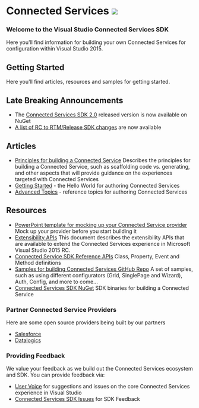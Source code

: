 # Connected Services ![][ConnectedServiceLogo]

### Welcome to the Visual Studio Connected Services SDK


Here you'll find information for building your own Connected Services for configuration within Visual Studio 2015.

## Getting Started
Here you'll find articles, resources and samples for getting started.

## Late Breaking Announcements
- The [Connected Services SDK 2.0](http://www.nuget.org/packages/Microsoft.VisualStudio.ConnectedServices/)  released version is now available on NuGet 
- [A list of RC to RTM/Release SDK changes](./articles/ConnectedServicesSDKChangesRCtoRTM.md) are now available

## Articles
- [Principles for building a Connected Service](./articles/ConnectedServicesPrinciples.md) Describes the principles for building a Connected Service, such as scaffolding code vs. generating, and other aspects that will provide guidance on the experiences targeted with Connected Services
- [Getting Started](./articles/GettingStartedSeries.md) - the Hello World for authoring Connected Services
- [Advanced Topics](./articles/AdvancedSeries.md) - reference topics for authoring Connected Services 


## Resources
- [PowerPoint template for mocking up your Connected Service provider](./articles/ConnectedServiceProviderAuthorMockups.pptx) Mock up your provider before you start building it
- [Extensibility APIs](./articles/ConnectedServicesExtensibilityApiContracts.md) This document describes the extensibility APIs that are available to extend the Connected Services experience in Microsoft Visual Studio 2015 RC.
- [Connected Service SDK Reference APIs](https://msdn.microsoft.com/en-us/library/microsoft.visualstudio.connectedservices.aspx) Class, Property, Event and Method definitions
- [Samples for building Connected Services GitHub Repo](https://github.com/Microsoft/ConnectedServicesSdkSamples) A set of samples, such as using different configurators (Grid, SinglePage and Wizard), Auth, Config, and more to come...
- [Connected Services SDK NuGet](https://www.nuget.org/packages/Microsoft.VisualStudio.ConnectedServices/) SDK binaries for building a Connected Service

### Partner Connected Service Providers
Here are some open source providers being built by our partners

* [Salesforce](https://visualstudiogallery.msdn.microsoft.com/site/search?f%5B0%5D.Type=SearchText&f%5B0%5D.Value=salesforce&f%5B1%5D.Type=User&f%5B1%5D.Value=Salesforce%20Developer%20Program&f%5B1%5D.Text=Salesforce%20Developer%20Program)
* [Datalogics](http://www.datalogics.com/products/pdf/pdfwebapi/)

### Providing Feedback
We value your feedback as we build out the Connected Services ecosystem and SDK. You can provide feedback via:
 
* [User Voice](https://visualstudio.uservoice.com/forums/265038-connected-services) for suggestions and issues on the core Connected Services experience in Visual Studio
* [Connected Services SDK Issues](https://github.com/Microsoft/ConnectedServices-ProviderAuthorSamples/issues) for SDK Feedback

[ConnectedServiceLogo]: ./media/CloudConnectedServices_32x.png
